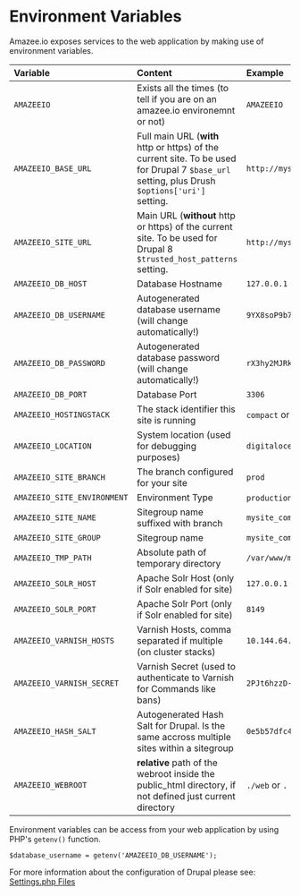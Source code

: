 # Environment Variables

Amazee.io exposes services to the web application by making use of environment variables.

| Variable | Content | Example |
| :--- | :--- | :--- |
| `AMAZEEIO` | Exists all the times \(to tell if you are on an amazee.io environemnt or not\) | `AMAZEEIO` |
| `AMAZEEIO_BASE_URL` | Full main URL \(**with** http or https\) of the current site. To be used for Drupal 7 `$base_url` setting, plus Drush `$options['uri']` setting. | `http://mysite.com.develop.zh1.compact.amazee.io` |
| `AMAZEEIO_SITE_URL` | Main URL \(**without** http or https\) of the current site. To be used for Drupal 8 `$trusted_host_patterns` setting. | `http://mysite.com.develop.zh1.compact.amazee.io` |
| `AMAZEEIO_DB_HOST` | Database Hostname | `127.0.0.1` |
| `AMAZEEIO_DB_USERNAME` | Autogenerated database username \(will change automatically!\) | `9YX8soP9b7acN6FXM2Ho` |
| `AMAZEEIO_DB_PASSWORD` | Autogenerated database password \(will change automatically!\) | `rX3hy2MJRk27g82MkjZq` |
| `AMAZEEIO_DB_PORT` | Database Port | `3306` |
| `AMAZEEIO_HOSTINGSTACK` | The stack identifier this site is running | `compact` or `cluster` |
| `AMAZEEIO_LOCATION` | System location \(used for debugging purposes\) | `digitalocean` |
| `AMAZEEIO_SITE_BRANCH` | The branch configured for your site | `prod` |
| `AMAZEEIO_SITE_ENVIRONMENT` | Environment Type | `production` or `development` |
| `AMAZEEIO_SITE_NAME` | Sitegroup name suffixed with branch | `mysite_com_prod` |
| `AMAZEEIO_SITE_GROUP` | Sitegroup name | `mysite_com` |
| `AMAZEEIO_TMP_PATH` | Absolute path of temporary directory | `/var/www/mysite_com_prod/tmp` |
| `AMAZEEIO_SOLR_HOST` | Apache Solr Host \(only if Solr enabled for site\) | `127.0.0.1` |
| `AMAZEEIO_SOLR_PORT` | Apache Solr Port \(only if Solr enabled for site\) | `8149` |
| `AMAZEEIO_VARNISH_HOSTS` | Varnish Hosts, comma separated if multiple \(on cluster stacks\) | `10.144.64.15,10.144.64.16` |
| `AMAZEEIO_VARNISH_SECRET` | Varnish Secret \(used to authenticate to Varnish for Commands like bans\) | `2PJt6hzzD-xmDYjHtpHaHe-Ld42sCCXpGaitQRg-6shG2q` |
| `AMAZEEIO_HASH_SALT` | Autogenerated Hash Salt for Drupal. Is the same accross multiple sites within a sitegroup | `0e5b57dfc4d01959a40c2fcb16b1d785` |
| `AMAZEEIO_WEBROOT` | **relative** path of the webroot inside the public_html directory, if not defined just current directory | `./web` or `.`  |


Environment variables can be access from your web application by using PHP's `getenv()` function.

```
$database_username = getenv('AMAZEEIO_DB_USERNAME');
```

For more information about the configuration of Drupal please see: [Settings.php Files](./settingsphpfiles.html)

